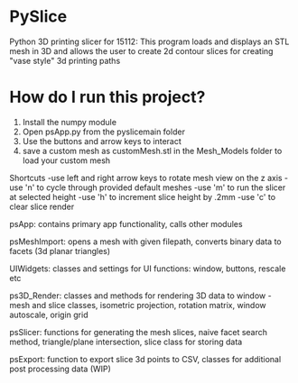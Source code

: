 # PySlice
 Python 3D printing slicer for 15112:
 This program loads and displays an STL mesh in 3D and allows the user to create 2d contour slices for creating "vase style" 3d printing paths


# How do I run this project?
1. Install the numpy module
2. Open psApp.py from the pyslicemain folder
3. Use the buttons and arrow keys to interact
4. save a custom mesh as customMesh.stl in the Mesh_Models folder to load your custom mesh

Shortcuts
-use left and right arrow keys to rotate mesh view on the z axis
-use 'n' to cycle through provided default meshes
-use 'm' to run the slicer at selected height
-use 'h' to increment slice height by .2mm
-use 'c' to clear slice render




psApp: contains primary app functionality, calls other modules

psMeshImport: opens a mesh with given filepath, converts binary data to facets (3d planar triangles)

UIWidgets: classes and settings for UI functions: window, buttons, rescale etc

ps3D_Render: classes and methods for rendering 3D data to window - mesh and slice classes, isometric projection, rotation matrix, window autoscale, origin grid

psSlicer: functions for generating the mesh slices, naive facet search method, triangle/plane intersection, slice class for storing data

psExport: function to export slice 3d points to CSV, classes for additional post processing data (WIP)